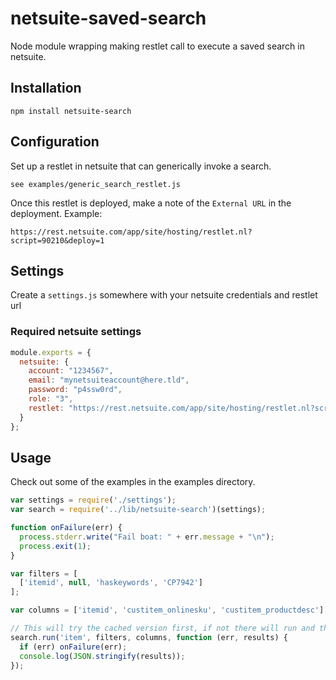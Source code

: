 netsuite-saved-search
=====================

Node module wrapping making restlet call to execute a saved search in netsuite.

## Installation
    npm install netsuite-search
    
## Configuration
Set up a restlet in netsuite that can generically invoke a search.

    see examples/generic_search_restlet.js

Once this restlet is deployed, make a note of the ```External URL``` in the deployment. Example:

    https://rest.netsuite.com/app/site/hosting/restlet.nl?script=90210&deploy=1
    
## Settings

Create a ```settings.js``` somewhere with your netsuite credentials and restlet url

### Required netsuite settings

```javascript
module.exports = {
  netsuite: {
    account: "1234567",
    email: "mynetsuiteaccount@here.tld",
    password: "p4ssw0rd",
    role: "3",
    restlet: "https://rest.netsuite.com/app/site/hosting/restlet.nl?script=90210&deploy=1"
  }
};
```

## Usage
Check out some of the examples in the examples directory.

```javascript
var settings = require('./settings');
var search = require('../lib/netsuite-search')(settings);

function onFailure(err) {
  process.stderr.write("Fail boat: " + err.message + "\n");
  process.exit(1);
}

var filters = [
  ['itemid', null, 'haskeywords', 'CP7942']
];

var columns = ['itemid', 'custitem_onlinesku', 'custitem_productdesc'];

// This will try the cached version first, if not there will run and then cache
search.run('item', filters, columns, function (err, results) {
  if (err) onFailure(err);
  console.log(JSON.stringify(results));
});
```
